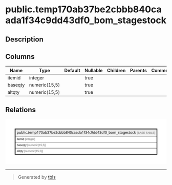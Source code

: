 # public.temp170ab37be2cbbb840caada1f34c9dd43df0_bom_stagestock

## Description

## Columns

| Name | Type | Default | Nullable | Children | Parents | Comment |
| ---- | ---- | ------- | -------- | -------- | ------- | ------- |
| itemid | integer |  | true |  |  |  |
| baseqty | numeric(15,5) |  | true |  |  |  |
| altqty | numeric(15,5) |  | true |  |  |  |

## Relations

![er](public.temp170ab37be2cbbb840caada1f34c9dd43df0_bom_stagestock.svg)

---

> Generated by [tbls](https://github.com/k1LoW/tbls)
